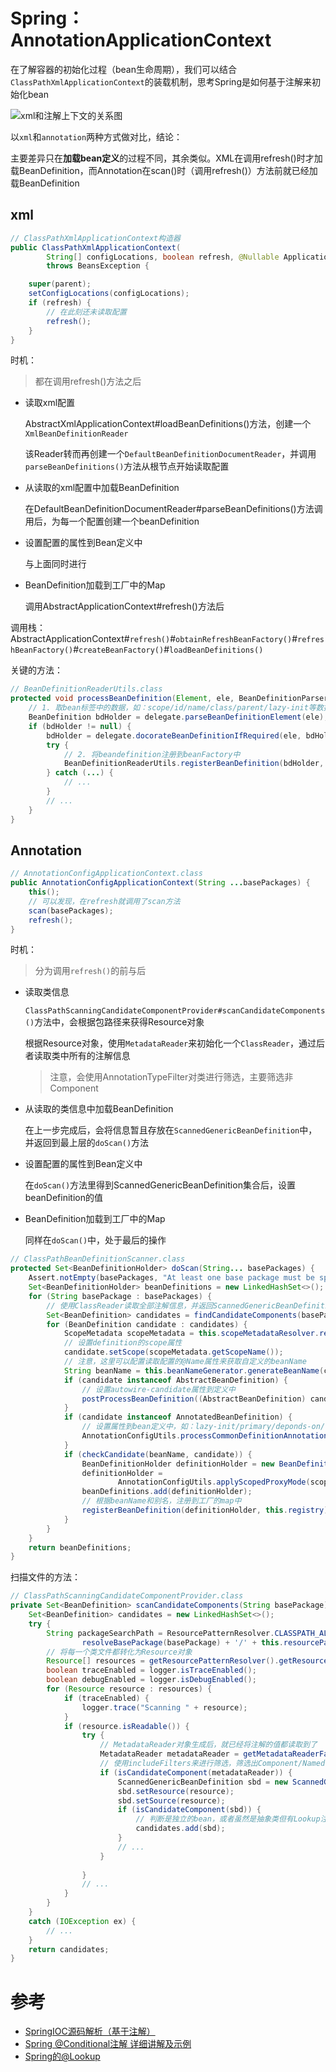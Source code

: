 # Spring：AnnotationApplicationContext

在了解容器的初始化过程（bean生命周期），我们可以结合`ClassPathXmlApplicationContext`的装载机制，思考Spring是如何基于注解来初始化bean

![xml和注解上下文的关系图](https://asea-cch.life/upload/2021/09/xml%E5%92%8C%E6%B3%A8%E8%A7%A3%E4%B8%8A%E4%B8%8B%E6%96%87%E7%9A%84%E5%85%B3%E7%B3%BB%E5%9B%BE-f86da040fc7246a9b0f144314b93773b.png)

以`xml`和`annotation`两种方式做对比，结论：

主要差异只在**加载bean定义**的过程不同，其余类似。XML在调用refresh()时才加载BeanDefinition，而Annotation在scan()时（调用refresh()）方法前就已经加载BeanDefinition

## **xml**

```java
// ClassPathXmlApplicationContext构造器
public ClassPathXmlApplicationContext(
        String[] configLocations, boolean refresh, @Nullable ApplicationContext parent)
        throws BeansException {

    super(parent);
    setConfigLocations(configLocations);
    if (refresh) {
        // 在此刻还未读取配置
        refresh();
    }
}
```

时机：

> 都在调用refresh()方法之后

- 读取xml配置

    AbstractXmlApplicationContext#loadBeanDefinitions()方法，创建一个`XmlBeanDefinitionReader`
    
    该Reader转而再创建一个`DefaultBeanDefinitionDocumentReader`，并调用`parseBeanDefinitions()`方法从根节点开始读取配置

- 从读取的xml配置中加载BeanDefinition

    在DefaultBeanDefinitionDocumentReader#parseBeanDefinitions()方法调用后，为每一个配置创建一个beanDefinition

- 设置配置的属性到Bean定义中

    与上面同时进行

- BeanDefinition加载到工厂中的Map

    调用AbstractApplicationContext#refresh()方法后

调用栈：AbstractApplicationContext#`refresh()`#`obtainRefreshBeanFactory()`#`refreshBeanFactory()`#`createBeanFactory()`#`loadBeanDefinitions()`

关键的方法：

```java
// BeanDefinitionReaderUtils.class
protected void processBeanDefinition(Element, ele, BeanDefinitionParserDelegate delegate) {
    // 1. 取bean标签中的数据，如：scope/id/name/class/parent/lazy-init等数据值，并设置到definition中
    BeanDefinition bdHolder = delegate.parseBeanDefinitionElement(ele);
    if (bdHolder != null) {
        bdHolder = delegate.docorateBeanDefinitionIfRequired(ele, bdHolder);
        try {
            // 2. 将beandefinition注册到beanFactory中
            BeanDefinitionReaderUtils.registerBeanDefinition(bdHolder, getReaderContext().getRegistry());
        } catch (...) {
            // ...
        }
        // ...
    }
}
```

## **Annotation**

```java
// AnnotationConfigApplicationContext.class
public AnnotationConfigApplicationContext(String ...basePackages) {
    this();
    // 可以发现，在refresh就调用了scan方法
    scan(basePackages);
    refresh();
}
```

时机：

> 分为调用`refresh()`的前与后

- 读取类信息

    `ClassPathScanningCandidateComponentProvider#scanCandidateComponents()`方法中，会根据包路径来获得Resource对象

    根据Resource对象，使用`MetadataReader`来初始化一个`ClassReader`，通过后者读取类中所有的注解信息

    > 注意，会使用AnnotationTypeFilter对类进行筛选，主要筛选非Component

- 从读取的类信息中加载BeanDefinition

    在上一步完成后，会将信息暂且存放在`ScannedGenericBeanDefinition`中，并返回到最上层的`doScan()`方法

- 设置配置的属性到Bean定义中

    在`doScan()`方法里得到ScannedGenericBeanDefinition集合后，设置beanDefinition的值

- BeanDefinition加载到工厂中的Map

    同样在`doScan()`中，处于最后的操作


```java
// ClassPathBeanDefinitionScanner.class
protected Set<BeanDefinitionHolder> doScan(String... basePackages) {
    Assert.notEmpty(basePackages, "At least one base package must be specified");
    Set<BeanDefinitionHolder> beanDefinitions = new LinkedHashSet<>();
    for (String basePackage : basePackages) {
        // 使用ClassReader读取全部注解信息，并返回ScannedGenericBeanDefinition集合
        Set<BeanDefinition> candidates = findCandidateComponents(basePackage);
        for (BeanDefinition candidate : candidates) {
            ScopeMetadata scopeMetadata = this.scopeMetadataResolver.resolveScopeMetadata(candidate);
            // 设置definition的scope属性
            candidate.setScope(scopeMetadata.getScopeName());
            // 注意，这里可以配置读取配置的@Name属性来获取自定义的beanName
            String beanName = this.beanNameGenerator.generateBeanName(candidate, this.registry);
            if (candidate instanceof AbstractBeanDefinition) {
                // 设置autowire-candidate属性到定义中
                postProcessBeanDefinition((AbstractBeanDefinition) candidate, beanName);
            }
            if (candidate instanceof AnnotatedBeanDefinition) {
                // 设置属性到bean定义中，如：lazy-init/primary/deponds-on/role
                AnnotationConfigUtils.processCommonDefinitionAnnotations((AnnotatedBeanDefinition) candidate);
            }
            if (checkCandidate(beanName, candidate)) {
                BeanDefinitionHolder definitionHolder = new BeanDefinitionHolder(candidate, beanName);
                definitionHolder =
                        AnnotationConfigUtils.applyScopedProxyMode(scopeMetadata, definitionHolder, this.registry);
                beanDefinitions.add(definitionHolder);
                // 根据beanName和别名，注册到工厂的map中
                registerBeanDefinition(definitionHolder, this.registry);
            }
        }
    }
    return beanDefinitions;
}
```

扫描文件的方法：

```java
// ClassPathScanningCandidateComponentProvider.class
private Set<BeanDefinition> scanCandidateComponents(String basePackage) {
    Set<BeanDefinition> candidates = new LinkedHashSet<>();
    try {
        String packageSearchPath = ResourcePatternResolver.CLASSPATH_ALL_URL_PREFIX +
                resolveBasePackage(basePackage) + '/' + this.resourcePattern;
        // 将每一个类文件都转化为Resource对象
        Resource[] resources = getResourcePatternResolver().getResources(packageSearchPath);
        boolean traceEnabled = logger.isTraceEnabled();
        boolean debugEnabled = logger.isDebugEnabled();
        for (Resource resource : resources) {
            if (traceEnabled) {
                logger.trace("Scanning " + resource);
            }
            if (resource.isReadable()) {
                try {
                    // MetadataReader对象生成后，就已经将注解的值都读取到了
                    MetadataReader metadataReader = getMetadataReaderFactory().getMetadataReader(resource);
                    // 使用includeFilters来进行筛选，筛选出Component/Named的类，再通过Conditional注解的条件类进行匹配
                    if (isCandidateComponent(metadataReader)) {
                        ScannedGenericBeanDefinition sbd = new ScannedGenericBeanDefinition(metadataReader);
                        sbd.setResource(resource);
                        sbd.setSource(resource);
                        if (isCandidateComponent(sbd)) {
                            // 判断是独立的bean，或者虽然是抽象类但有Lookup注解（单例对象下注入多例对象的解决方案）
                            candidates.add(sbd);
                        }
                        // ...
                    }
                    
                }
                // ...
            }
        }
    }
    catch (IOException ex) {
        // ...
    }
    return candidates;
}
```

# 参考
- [SpringIOC源码解析（基于注解）](https://mp.weixin.qq.com/s?__biz=MzU5MDgzOTYzMw==&mid=2247484575&idx=1&sn=f3ab20313adb38ea543163e320a8d5f7&scene=21#wechat_redirect)
- [Spring @Conditional注解 详细讲解及示例](https://blog.csdn.net/xcy1193068639/article/details/81491071)
- [Spring的@Lookup](https://blog.csdn.net/ydonghao2/article/details/90898845)